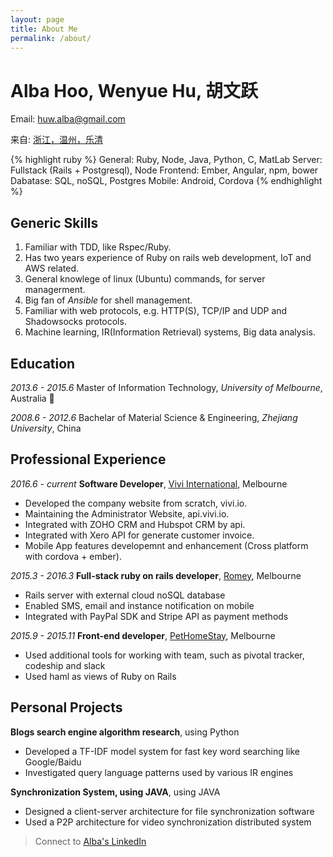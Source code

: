 ```yaml
---
layout: page
title: About Me
permalink: /about/
---
```


# Alba Hoo, Wenyue Hu, 胡文跃

Email: [huw.alba@gmail.com][email-to]

来自: [浙江，温州，乐清][address-url]

{% highlight ruby %}
General: Ruby, Node, Java, Python, C, MatLab
Server: Fullstack (Rails + Postgresql), Node
Frontend: Ember, Angular, npm, bower
Dabatase: SQL, noSQL, Postgres
Mobile: Android, Cordova
{% endhighlight %}

**Generic Skills**
---

1. Familiar with TDD, like Rspec/Ruby.
2. Has two years experience of Ruby on rails web development, IoT and AWS related.
3. General knowlege of linux (Ubuntu) commands, for server managerment.
4. Big fan of *Ansible* for shell management.
5. Familiar with web protocols, e.g. HTTP(S), TCP/IP and UDP and Shadowsocks protocols.
6. Machine learning, IR(Information Retrieval) systems, Big data analysis.

**Education**
---

_2013.6 - 2015.6_ Master of Information Technology, *University of Melbourne*, Australia 􏰂

_2008.6 - 2012.6_ Bachelar of Material Science & Engineering, *Zhejiang University*, China


**Professional Experience**
---

_2016.6 - current_ **Software Developer**, [Vivi International][vivi-url], Melbourne

- Developed the company website from scratch, vivi.io.
- Maintaining the Administrator Website, api.vivi.io.
- Integrated with ZOHO CRM and Hubspot CRM by api.
- Integrated with Xero API for generate customer invoice.
- Mobile App features developemnt and enhancement (Cross platform with cordova + ember).

_2015.3 - 2016.3_ **Full-stack ruby on rails developer**, [Romey][romey-url], Melbourne

- Rails server with external cloud noSQL database
- Enabled SMS, email and instance notification on mobile
- Integrated with PayPal SDK and Stripe API as payment methods

_2015.9 - 2015.11_ **Front-end developer**, [PetHomeStay][pethomestay-url], Melbourne

- Used additional tools for working with team, such as pivotal tracker, codeship and slack
- Used haml as views of Ruby on Rails

**Personal Projects**
---

**Blogs search engine algorithm research**, using Python

- Developed a TF-IDF model system for fast key word searching like Google/Baidu
- Investigated query language patterns used by various IR engines

**Synchronization System, using JAVA**, using JAVA

- Designed a client-server architecture for file synchronization software
- Used a P2P architecture for video synchronization distributed system

> Connect to [Alba's LinkedIn][linkedIn]

[address-url]:/2018/01/08/温州人为什么精于经商致富.html
[email-to]: mailto:huw.alba@gmail.com
[linkedIn]: https://au.linkedin.com/in/alba-hoo
[romey-url]:https://www.romey.co
[pethomestay-url]:https://www.pethomestay.com.au
[vivi-url]:https://www.vivi.io
